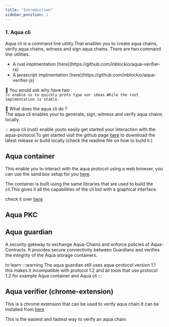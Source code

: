 ```yaml
---
title: "Introduction"
sidebar_position: 1
---
```



### 1. Aqua cli
Aqua cli is a command line utility.That enables you to create aqua chains, verify aqua chains, witness and sign aqua chains.
There are two command line utilities.
<ul>
<li>A rust implmentation [here](https://github.com/inblockio/aqua-verifier-rs)</li>
<li>A javascript implmentation  [here](https://github.com/inblockio/aqua-verifier-js) </li>
</ul>

🤔 You would ask why have two : <br/> `Js enable us to quickly proto type our ideas.While the rust implmentation is stable.`

🚀 What does the aqua cli do ?  <br/>
The aqua cli enables your to generate, sign, witness  and verify aqua chains locally.

💡 aqua cli (rust) enable youto easily get started your interaction with the aqua-protocol.To get started visit the github page [here](https://github.com/inblockio/aqua-verifier-rs) to downlioad the latest release or build locally (check the readme file on how to build it.)


## Aqua container
This enable you to interact with the aqua protocol using a web browser, you can use the sand box setup  for you [here](https://aquafire.aqua-protocol.org/).

The container is built using the same libraries that are used to build the cli.This gives it all the capabilities of the cli but with a graphical interface.

check it over [here](https://github.com/inblockio/aqua-verifier-rs) 


## Aqua PKC



## Aqua guardian
A security gateway to exchange Aqua-Chains and enforce policies of Aqua-Contracts. It provides secure connectivity between Guardians and verifies the integrity of the Aqua storage containers.

to learn 
:::warning
The aqua guardian still uses aqua-protocol version 1.1 this makes it incompatible with protocol 1.2 and all tools that use protocol 1.2 for example Aqua container and Aqua cli
:::

## Aqua verifier (chrome-extension)
This is a chrome extension that can be used to verify aqua chain.It can be installed from [here](https://chromewebstore.google.com/detail/verifypage/gadnjidhhadchnegnpadkibmjlgihiaj)

This is the easiest and fastest way to verify an aqua chain.
